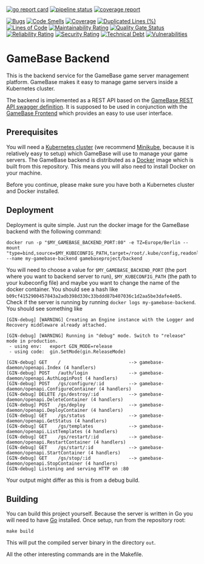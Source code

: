 [![go report card](https://goreportcard.com/badge/gitlab.tandashi.de/GameBase/gamebase-backend)](https://goreportcard.com/report/gitlab.tandashi.de/GameBase/gamebase-backend)
[![pipeline status](https://gitlab.tandashi.de/GameBase/gamebase-backend/badges/master/pipeline.svg)](https://gitlab.tandashi.de/GameBase/gamebase-backend/commits/master)
[![coverage report](https://gitlab.tandashi.de/GameBase/gamebase-backend/badges/master/coverage.svg)](https://gitlab.tandashi.de/GameBase/gamebase-backend/-/commits/master)

[![Bugs](https://sonarqube.gahr.dev/api/project_badges/measure?project=gamebase-daemon&metric=bugs)](https://sonarqube.gahr.dev/dashboard?id=gamebase-daemon)
[![Code Smells](https://sonarqube.gahr.dev/api/project_badges/measure?project=gamebase-daemon&metric=code_smells)](https://sonarqube.gahr.dev/dashboard?id=gamebase-daemon)
[![Coverage](https://sonarqube.gahr.dev/api/project_badges/measure?project=gamebase-daemon&metric=coverage)](https://sonarqube.gahr.dev/dashboard?id=gamebase-daemon)
[![Duplicated Lines (%)](https://sonarqube.gahr.dev/api/project_badges/measure?project=gamebase-daemon&metric=duplicated_lines_density)](https://sonarqube.gahr.dev/dashboard?id=gamebase-daemon)
[![Lines of Code](https://sonarqube.gahr.dev/api/project_badges/measure?project=gamebase-daemon&metric=ncloc)](https://sonarqube.gahr.dev/dashboard?id=gamebase-daemon)
[![Maintainability Rating](https://sonarqube.gahr.dev/api/project_badges/measure?project=gamebase-daemon&metric=sqale_rating)](https://sonarqube.gahr.dev/dashboard?id=gamebase-daemon)
[![Quality Gate Status](https://sonarqube.gahr.dev/api/project_badges/measure?project=gamebase-daemon&metric=alert_status)](https://sonarqube.gahr.dev/dashboard?id=gamebase-daemon)
[![Reliability Rating](https://sonarqube.gahr.dev/api/project_badges/measure?project=gamebase-daemon&metric=reliability_rating)](https://sonarqube.gahr.dev/dashboard?id=gamebase-daemon)
[![Security Rating](https://sonarqube.gahr.dev/api/project_badges/measure?project=gamebase-daemon&metric=security_rating)](https://sonarqube.gahr.dev/dashboard?id=gamebase-daemon)
[![Technical Debt](https://sonarqube.gahr.dev/api/project_badges/measure?project=gamebase-daemon&metric=sqale_index)](https://sonarqube.gahr.dev/dashboard?id=gamebase-daemon)
[![Vulnerabilities](https://sonarqube.gahr.dev/api/project_badges/measure?project=gamebase-daemon&metric=vulnerabilities)](https://sonarqube.gahr.dev/dashboard?id=gamebase-daemon)

# GameBase Backend
This is the backend service for the GameBase game server management platform.
GameBase makes it easy to manage game servers inside a Kubernetes cluster.

The backend is implemented as a REST API based on the 
[GameBase REST API swagger definition](https://gitlab.tandashi.de/GameBase/swagger-rest-api). 
It is supposed to be used in conjunction with the 
[GameBase Frontend](https://gitlab.tandashi.de/GameBase/gamebase-frontend) 
which provides an easy to use user interface.

## Prerequisites
You will need a [Kubernetes cluster](https://kubernetes.io/) 
(we recommend [Minikube](https://kubernetes.io/docs/setup/learning-environment/minikube/),
because it is relatively easy to setup) which GameBase will use to manage your game servers.
The GameBase backend is distributed as a [Docker](https://www.docker.com/) image which is built from this repository.
This means you will also need to install Docker on your machine.

Before you continue, please make sure you have both a Kubernetes cluster and Docker installed.

## Deployment
Deployment is quite simple. Just run the docker image for the GameBase backend with the following command:

    docker run -p "$MY_GAMEBASE_BACKEND_PORT:80" -e TZ=Europe/Berlin --mount "type=bind,source=$MY_KUBECONFIG_PATH,target=/root/.kube/config,readonly" --name my-gamebase-backend gamebaseproject/backend

You will need to choose a value for `$MY_GAMEBASE_BACKEND_PORT` (the port where you want to backend server to run),
`$MY_KUBECONFIG_PATH` (the path to your kubeconfig file) and maybe you want to change the name of the docker container.
You should see a hash like `b09cf4152900457843a2adb398d330c33bddd87b407036c1d2aa5be3dafe4e05`.
Check if the server is running by running `docker logs my-gamebase-backend`. You should see something like 

    [GIN-debug] [WARNING] Creating an Engine instance with the Logger and Recovery middleware already attached.
    
    [GIN-debug] [WARNING] Running in "debug" mode. Switch to "release" mode in production.
     - using env:   export GIN_MODE=release
     - using code:  gin.SetMode(gin.ReleaseMode)
    
    [GIN-debug] GET    /                         --> gamebase-daemon/openapi.Index (4 handlers)
    [GIN-debug] POST   /auth/login               --> gamebase-daemon/openapi.AuthLoginPost (4 handlers)
    [GIN-debug] POST   /gs/configure/:id         --> gamebase-daemon/openapi.ConfigureContainer (4 handlers)
    [GIN-debug] DELETE /gs/destroy/:id           --> gamebase-daemon/openapi.DeleteContainer (4 handlers)
    [GIN-debug] POST   /gs/deploy                --> gamebase-daemon/openapi.DeployContainer (4 handlers)
    [GIN-debug] GET    /gs/status                --> gamebase-daemon/openapi.GetStatus (4 handlers)
    [GIN-debug] GET    /gs/templates             --> gamebase-daemon/openapi.ListTemplates (4 handlers)
    [GIN-debug] GET    /gs/restart/:id           --> gamebase-daemon/openapi.RestartContainer (4 handlers)
    [GIN-debug] GET    /gs/start/:id             --> gamebase-daemon/openapi.StartContainer (4 handlers)
    [GIN-debug] GET    /gs/stop/:id              --> gamebase-daemon/openapi.StopContainer (4 handlers)
    [GIN-debug] Listening and serving HTTP on :80

Your output might differ as this is from a debug build.

## Building
You can build this project yourself.
Because the server is written in Go you will need to have [Go](https://golang.org/) installed.
Once setup, run from the repository root:

    make build

This will put the compiled server binary in the directory `out`.

All the other interesting commands are in the Makefile.
